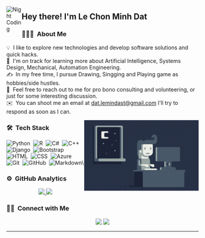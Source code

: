 <img alt="Night Coding" src="./assets/Hand%20Wave.gif" width='40' align="left"/><h2>Hey there! I'm Le Chon Minh Dat</h2>

<!-- ## 👋 &nbsp;Hey there! I'm Le Chon Minh Dat -->

### 👨🏻‍💻 &nbsp;About Me

💡 &nbsp;I like to explore new technologies and develop software solutions and quick hacks.\
🌱 &nbsp;I'm on track for learning more about Artificial Intelligence, Systems Design, Mechanical, Automation Engineering.\
✍️ &nbsp;In my free time, I pursue Drawing, Singging and Playing game as hobbies/side hustles.\
💬 &nbsp;Feel free to reach out to me for pro bono consulting and volunteering, or just for some interesting discussion.\
✉️ &nbsp;You can shoot me an email at dat.lemindast@gmail.com I'll try to respond as soon as I can.

<img alt="Night Coding" src="https://raw.githubusercontent.com/AVS1508/AVS1508/master/assets/Night-Coding.gif" align="right"/>

### 🛠 &nbsp;Tech Stack

![Python](https://img.shields.io/badge/-Python-05122A?style=flat&logo=python)&nbsp;
![R](https://img.shields.io/badge/-R-05122A?style=flat&logo=R)&nbsp;
![C#](https://img.shields.io/badge/-.NET-05122A?style=flat&logo=.net&logoColor=00599C)&nbsp;
![C++](https://img.shields.io/badge/-C++-05122A?style=flat&logo=C%2B%2B&logoColor=00599C)&nbsp;
![Django](https://img.shields.io/badge/-Django-05122A?style=flat&logo=django&logoColor=092E20)&nbsp;
![Bootstrap](https://img.shields.io/badge/-Bootstrap-05122A?style=flat&logo=bootstrap&logoColor=563D7C)\
![HTML](https://img.shields.io/badge/-HTML-05122A?style=flat&logo=HTML5)&nbsp;
![CSS](https://img.shields.io/badge/-CSS-05122A?style=flat&logo=CSS3&logoColor=1572B6)&nbsp;
![Azure](https://img.shields.io/badge/Azure-05122A?style=flat&logo=microsoftazure&logoColor=white)
![Git](https://img.shields.io/badge/-Git-05122A?style=flat&logo=git)&nbsp;
![GitHub](https://img.shields.io/badge/-GitHub-05122A?style=flat&logo=github)&nbsp;
![Markdown](https://img.shields.io/badge/-Markdown-05122A?style=flat&logo=markdown)\


### ⚙️ &nbsp;GitHub Analytics

<p align="center">
<a href="[https://github.com/DatMinhLeChon]">
  <img height="180em" src="https://github-readme-stats-eight-theta.vercel.app/api?username=DatMinhLeChon&show_icons=true&theme=algolia&include_all_commits=true&count_private=true"/>
  <img height="180em" src="https://github-readme-stats-eight-theta.vercel.app/api/top-langs/?username=DatMinhLeChon&layout=compact&langs_count=8&theme=algolia"/>
</a>
</p>

### 🤝🏻 &nbsp;Connect with Me

<p align="center">
<a href="https://instagram.com/lcmd_65"><img src="https://img.shields.io/badge/-@lcmd_65-E4405F?style=flat&logo=Instagram&logoColor=white"/></a>
<a href="https://facebook.com/dat.lemindast"><img src="https://img.shields.io/badge/-@dat.lemindast-1877F2?style=flat&logo=Facebook&logoColor=white"/></a>
</p>

-----

<!---
DatMinhLeChon/DatMinhLeChon is a ✨ special ✨ repository because its `README.md` (this file) appears on your GitHub profile.
You can click the Preview link to take a look at your changes.
--->
